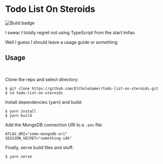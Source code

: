 # Todo List On Steroids

![Build badge](https://github.com/ElCholoGamer/todo-list-on-steroids/workflows/Build/badge.svg)

I swear I totally regret not using TypeScript from the start lmfao

Well I guess I should leave a usage guide or something

## Usage

<br />

Clone the repo and select directory:

```
$ git clone https://github.com/ElCholoGamer/todo-list-on-steroids.git
$ cd todo-list-on-steroids
```

Install dependencies (yarn) and build:

```
$ yarn install
$ yarn build
```

Add the MongoDB connection URI to a `.env` file:

```
ATLAS_URI="some-mongodb-uri"
SESSION_SECRET="something-idk"
```

Finally, serve build files and stuff:

```
$ yarn serve
```
